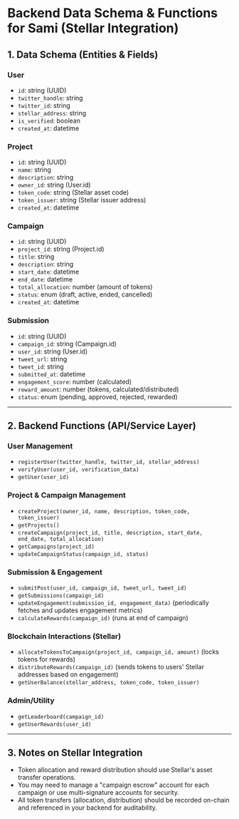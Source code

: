 # Backend Data Schema & Functions for Sami (Stellar Integration)

## 1. Data Schema (Entities & Fields)

### User
- `id`: string (UUID)
- `twitter_handle`: string
- `twitter_id`: string
- `stellar_address`: string
- `is_verified`: boolean
- `created_at`: datetime

### Project
- `id`: string (UUID)
- `name`: string
- `description`: string
- `owner_id`: string (User.id)
- `token_code`: string (Stellar asset code)
- `token_issuer`: string (Stellar issuer address)
- `created_at`: datetime

### Campaign
- `id`: string (UUID)
- `project_id`: string (Project.id)
- `title`: string
- `description`: string
- `start_date`: datetime
- `end_date`: datetime
- `total_allocation`: number (amount of tokens)
- `status`: enum (draft, active, ended, cancelled)
- `created_at`: datetime

### Submission
- `id`: string (UUID)
- `campaign_id`: string (Campaign.id)
- `user_id`: string (User.id)
- `tweet_url`: string
- `tweet_id`: string
- `submitted_at`: datetime
- `engagement_score`: number (calculated)
- `reward_amount`: number (tokens, calculated/distributed)
- `status`: enum (pending, approved, rejected, rewarded)

---

## 2. Backend Functions (API/Service Layer)

### User Management
- `registerUser(twitter_handle, twitter_id, stellar_address)`
- `verifyUser(user_id, verification_data)`
- `getUser(user_id)`

### Project & Campaign Management
- `createProject(owner_id, name, description, token_code, token_issuer)`
- `getProjects()`
- `createCampaign(project_id, title, description, start_date, end_date, total_allocation)`
- `getCampaigns(project_id)`
- `updateCampaignStatus(campaign_id, status)`

### Submission & Engagement
- `submitPost(user_id, campaign_id, tweet_url, tweet_id)`
- `getSubmissions(campaign_id)`
- `updateEngagement(submission_id, engagement_data)` (periodically fetches and updates engagement metrics)
- `calculateRewards(campaign_id)` (runs at end of campaign)

### Blockchain Interactions (Stellar)
- `allocateTokensToCampaign(project_id, campaign_id, amount)` (locks tokens for rewards)
- `distributeRewards(campaign_id)` (sends tokens to users' Stellar addresses based on engagement)
- `getUserBalance(stellar_address, token_code, token_issuer)`

### Admin/Utility
- `getLeaderboard(campaign_id)`
- `getUserRewards(user_id)`

---

## 3. Notes on Stellar Integration

- Token allocation and reward distribution should use Stellar's asset transfer operations.
- You may need to manage a "campaign escrow" account for each campaign or use multi-signature accounts for security.
- All token transfers (allocation, distribution) should be recorded on-chain and referenced in your backend for auditability. 